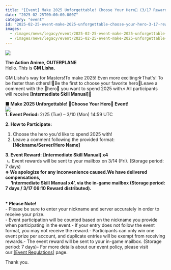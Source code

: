 ```yaml
---
title: "[Event] Make 2025 Unforgettable! Choose Your Hero💖 (3/17 Reward distributed)"
date: "2025-02-25T00:00:00.000Z"
category: "event"
id: "2025-02-25-event-make-2025-unforgettable-choose-your-hero-3-17-reward-distributed"
images:
  - /images/news/legacy/event/2025-02-25-event-make-2025-unforgettable-choose-your-hero-3-17-reward-distributed/cd4dacfe1bad4fc8ba3bb7e00bf0fea4.webp
  - /images/news/legacy/event/2025-02-25-event-make-2025-unforgettable-choose-your-hero-3-17-reward-distributed/c748dab98a514502a5b42e7eeda8d771.webp
---
```


![](/images/news/legacy/event/2025-02-25-event-make-2025-unforgettable-choose-your-hero-3-17-reward-distributed/cd4dacfe1bad4fc8ba3bb7e00bf0fea4.webp)

**The Action Anime, OUTERPLANE**  
Hello. This is **GM Lisha.**  
  
GM Lisha's way for Masters!To make 2025! Even more exciting☆That's! To be faster than others!!💖Be the first to choose your favorite hero💖Leave a comment with the 💖hero💖 you want to spend 2025 with♬All participants will receive **\[Intermediate Skill Manual\]**💖  
  
**■ Make 2025 Unforgettable! 💖Choose Your Hero💖 Event!**  
![](/images/news/legacy/event/2025-02-25-event-make-2025-unforgettable-choose-your-hero-3-17-reward-distributed/c748dab98a514502a5b42e7eeda8d771.webp)  
**1. Event Period:** 2/25 (Tue) – 3/10 (Mon) 14:59 UTC  
  
**2\. How to Participate:**   
1) Choose the hero you'd like to spend 2025 with!  
2) Leave a comment following the provided format: **\[Nickname/Server/Hero Name\]**  
  
**3\. Event Reward:** **\[Intermediate Skill Manual\] x4**  
 ㄴ Event rewards will be sent to your mailbox on 3/14 (Fri). (Storage period: 7 days)  
**※ We apologize for any inconvenience caused.We have delivered compensations,  
     ‘Intermediate Skill Manual x4’, via the in-game mailbox (Storage period: 7 days / 3/17 06:10 Reward distributed).**

   
**\* Please Note!**  
\- Please be sure to enter your nickname and server accurately in order to receive your prize.  
\- Event participation will be counted based on the nickname you provide when participating in the event.- If your entry does not follow the event format, you may not receive the reward.- Participants can only win one event prize per account, and duplicate entries will be exempt from receiving rewards.- The event reward will be sent to your in-game mailbox. (Storage period: 7 days)- For more details about our event policy, please visit our [\[Event Regulations\]](https://common.game.onstove.com/terms/index?gameType=MOBILE&termsType=8&langCode=en) page.  
  
Thank you.
